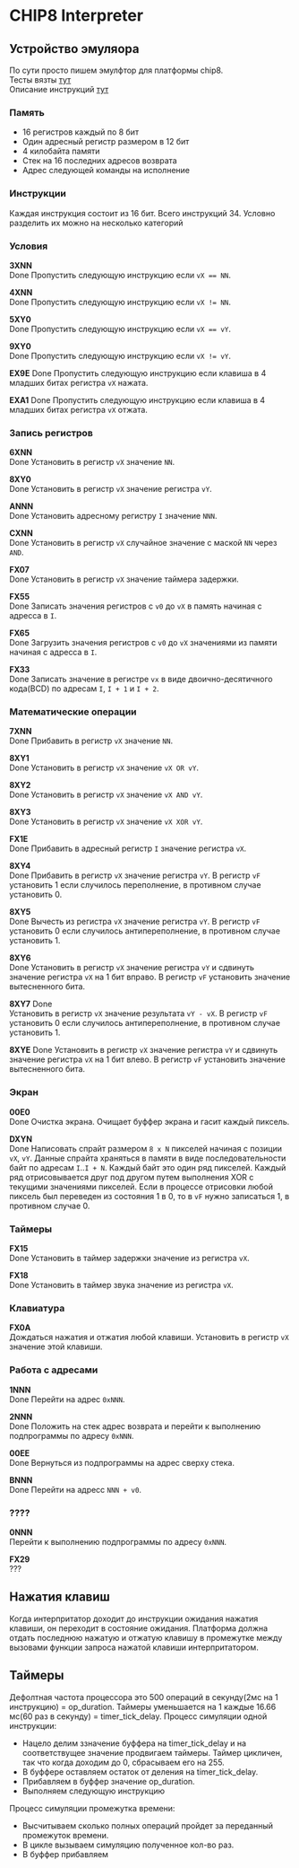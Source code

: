 # CHIP8 Interpreter

## Устройство эмуляора

По сути просто пишем эмулфтор для платформы chip8.  
Тесты вязты [тут](https://github.com/Timendus/chip8-test-suite#corax-opcode-test)  
Описание инструкций [тут](https://chip8.gulrak.net/)

### Память

- 16 регистров каждый по 8 бит
- Один адресный регистр размером в 12 бит
- 4 килобайта памяти
- Стек на 16 последних адресов возврата
- Адрес следующей команды на исполнение

### Инструкции

Каждая инструкция состоит из 16 бит. Всего инструкций 34. Условно разделить их можно на несколько категорий

### Условия

**3XNN**  
Done
Пропустить следующую инструкцию если `vX == NN`.

**4XNN**  
Done
Пропустить следующую инструкцию если `vX != NN`.

**5XY0**  
Done
Пропустить следующую инструкцию если `vX == vY`.

**9XY0**  
Done
Пропустить следующую инструкцию если `vX != vY`.

**EX9E**
Done
Пропустить следующую инструкцию если клавиша в 4 младших битах регистра `vX` нажата.

**EXA1**
Done
Пропустить следующую инструкцию если клавиша в 4 младших битах регистра `vX` отжата.

### Запись регистров

**6XNN**  
Done
Установить в регистр `vX` значение `NN`.

**8XY0**  
Done
Установить в регистр `vX` значение регистра `vY`.

**ANNN**  
Done
Установить адресному регистру `I` значение `NNN`.

**CXNN**  
Done
Установить в регистр `vX` случайное значение с маской `NN` через `AND`.

**FX07**  
Done
Установить в регистр `vX` значение таймера задержки.

**FX55**  
Done
Записать значения регистров с `v0` до `vX` в память начиная с адресса в `I`.

**FX65**  
Done
Загрузить значения регистров с `v0` до `vX` значениями из памяти начиная с адресса в `I`.

**FX33**  
Done
Записать значение в регистре `vx` в виде двоично-десятичного кода(BCD) по адресам `I`, `I + 1` и `I + 2`.

### Математические операции

**7XNN**  
Done
Прибавить в регистр `vX` значение `NN`.

**8XY1**  
Done
Установить в регистр `vX` значение `vX OR vY`.

**8XY2**  
Done
Установить в регистр `vX` значение `vX AND vY`.

**8XY3**  
Done
Установить в регистр `vX` значение `vX XOR vY`.

**FX1E**  
Done
Прибавить в адресный регистр `I` значение регистра `vX`.

**8XY4**  
Done
Прибавить в регистр `vX` значение регистра `vY`. В регистр `vF` установить 1 если случилось переполнение, в противном случае установить 0.

**8XY5**  
Done
Вычесть из регистра `vX` значение регистра `vY`. В регистр `vF` установить 0 если случилось антипереполнение, в противном случае установить 1.

**8XY6**  
Done
Установить в регистр `vX` значение регистра `vY` и сдвинуть значение регистра `vX` на 1 бит вправо. В регистр `vF` установить значение вытесненного бита.

**8XY7**
Done  
Установить в регистр `vX` значение результата `vY - vX`. В регистр `vF` установить 0 если случилось антипереполнение, в противном случае установить 1.

**8XYE**
Done
Установить в регистр `vX` значение регистра `vY` и сдвинуть значение регистра `vX` на 1 бит влево. В регистр `vF` установить значение вытесненного бита.

### Экран

**00E0**  
Done
Очистка экрана. Очищает буффер экрана и гасит каждый пиксель.

**DXYN**  
Done
Написовать спрайт размером `8 x N` пикселей начиная с позиции `vX`, `vY`. Данные спрайта храняться в памяти в виде последовательности байт по адресам `I`..`I + N`. Каждый байт это один ряд пикселей. Каждый ряд отрисовывается друг под другом путем выполнения XOR с текущими значениями пикселей. Если в процессе отрисовки любой пиксель был переведен из состояния 1 в 0, то в `vF` нужно записаться 1, в противном случае 0.

### Таймеры

**FX15**  
Done
Установить в таймер задержки значение из регистра `vX`.

**FX18**  
Done
Установить в таймер звука значение из регистра `vX`.

### Клавиатура

**FX0A**  
Дождаться нажатия и отжатия любой клавиши. Установить в регистр `vX` значение этой клавиши.

### Работа с адресами

**1NNN**  
Done
Перейти на адрес `0xNNN`.

**2NNN**  
Done
Положить на стек адрес возврата и перейти к выполнению подпрограммы по адресу `0xNNN`.

**00EE**  
Done
Вернуться из подпрограммы на адрес сверху стека.

**BNNN**  
Done
Перейти на адресс `NNN + v0`.

### ????

**0NNN**  
Перейти к выполнению подпрограммы по адресу `0xNNN`.

**FX29**  
???

## Нажатия клавиш

Когда интерпритатор доходит до инструкции ожидания нажатия клавиши, он переходит в состояние ожидания.
Платформа должна отдать последнюю нажатую и отжатую клавишу в промежутке между вызовами функции запроса нажатой клавиши интерпритатором.

## Таймеры

Дефолтная частота процессора это 500 операций в секунду(2мс на 1 инструкцию) = op_duration. Таймеры уменьшается на 1 каждые 16.66 мс(60 раз в секунду) = timer_tick_delay.
Процесс симуляции одной инструкции:

- Нацело делим ззначение буффера на timer_tick_delay и на соответствущее значение продвигаем таймеры. Таймер цикличен, так что когда доходим до 0, сбрасываем его на 255.
- В буффере оставляем остаток от деления на timer_tick_delay.
- Прибавляем в буффер значение op_duration.
- Выполняем следующую инструкцию

Процесс симуляции промежутка времени:

- Высчитываем сколько полных операций пройдет за переданный промежуток времени.
- В цикле вызываем симуляцию полученное кол-во раз.
- В буффер прибавляем
